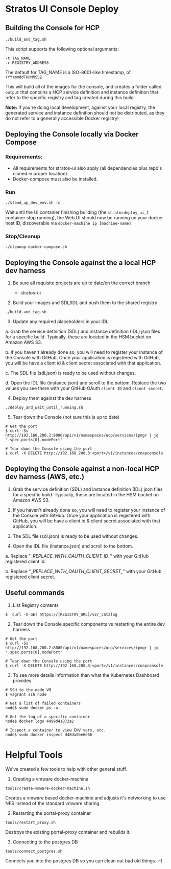 # Stratos UI Console Deploy

## Building the Console for HCP

```
./build_and_tag.sh
```

This script supports the following optional arguments:

```
-t TAG_NAME
-r REGISTRY_ADDRESS
```

The default for TAG_NAME is a ISO-8601-like timestamp, of `YYYYmmddTHHMMSSZ`

This will build all of the images for the console, and creates a folder called `output` that contains a HCP service definition and instance definition that refer to the specific registry and tag created during this build.

**Note:** If you're doing local development, against your local registry, the generated service and instance definition should not be distributed, as they do not refer to a generally accessible Docker registry!

## Deploying the Console locally via Docker Compose

### Requirements:
- All requirements for stratos-ui also apply (all dependencies plus repo's cloned in proper location).
- Docker-compose must also be installed.


### Run

```
./stand_up_dev_env.sh -c
```
Wait until the UI container finishing building (the `stratosdeploy_ui_1` container stop running), the Web UI should now be running on your docker host ID, discoverable via `docker-machine ip [machine-name]`

### Stop/Cleanup

```
./cleanup-docker-compose.sh
```

## Deploying the Console against the a local HCP dev harness

1. Be sure all requisite projects are up to date/on the correct branch
    - stratos-ui

2. Build your images and SDL/IDL and push them to the shared registry

  ```
  ./build_and_tag.sh
  ```

3. Update any required placeholders in your IDL:

  a. Grab the service definition (SDL) and instance definition (IDL) json files for a specific build. Typically, these are located in the HSM bucket on Amazon AWS S3.

  b. If you haven't already done so, you will need to register your instance of the Console with GitHub.  Once your application is registered with GitHub, you will be have a client id & client secret associated with that application.

  c. The SDL file (sdl.json) is ready to be used without changes.

  d. Open the IDL file (instance.json) and scroll to the bottom. Replace the two values you see there with your GitHub OAuth `client ID` and `client secret`.

4. Deploy them against the dev harness

  ```
  ./deploy_and_wait_until_running.sh
  ```

5. Tear down the Console (not sure this is up to date)

  ```
  # Get the port
  $ curl -Ss http://192.168.200.2:8080/api/v1/namespaces/ucp/services/ipmgr | jq '.spec.ports[0].nodePort'

  # Tear down the Console using the port
  $ curl -X DELETE http://192.168.200.3:<port>/v1/instances/cnapconsole
  ```

## Deploying the Console against a non-local HCP dev harness (AWS, etc.)

1. Grab the service definition (SDL) and instance definition (IDL) json files for a specific build. Typically, these are located in the HSM bucket on Amazon AWS S3.

2. If you haven't already done so, you will need to register your instance of the Console with GitHub.  Once your application is registered with GitHub, you will be have a client id & client secret associated with that application.

3. The SDL file (sdl.json) is ready to be used without changes.

4. Open the IDL file (instance.json) and scroll to the bottom.

  a. Replace "\__REPLACE_WITH_OAUTH_CLIENT_ID\__" with your GitHub registered client id.

  b. Replace "\__REPLACE_WITH_OAUTH_CLIENT_SECRET\__" with your GitHub registered client secret.

## Useful commands

1. List Registry contents

  ```
  $  curl -X GET https://[REGISTRY_URL]/v2/_catalog
  ```

2. Tear down the Console specific components vs restarting the entire dev harness

  ```
  # Get the port
  $ curl -Ss http://192.168.200.2:8080/api/v1/namespaces/ucp/services/ipmgr | jq '.spec.ports[0].nodePort'

  # Tear down the Console using the port
  $ curl -X DELETE http://192.168.200.3:<port>/v1/instances/cnapconsole
  ```

3. To see more details information than what the Kubernetes Dashboard provides

  ```
  # SSH to the node VM
  $ vagrant ssh node

  # Get a list of failed containers
  node$ sudo docker ps -a

  # Get the log of a specific container
  node$ docker logs 4499d41872a2

  # Inspect a container to view ENV vars, etc.
  node$ sudo docker inspect d48da0be6e66
  ```

# Helpful Tools

We've created a few tools to help with other general stuff.

1. Creating a vmware docker-machine

  ```
  tools/create-vmware-docker-machine.sh
  ```

  Creates a vmware based docker-machine and adjusts it's networking to use NFS instead of the standard vmware sharing.

2. Restarting the portal-proxy container

  ```
  tools/restart_proxy.sh
  ```

  Destroys the existing portal-proxy container and rebuilds it.

3. Connecting to the postgres DB

  ```
  tools/connect_postgres.sh
  ```

  Connects you into the postgres DB so you can clean out bad old things.  :-)
 
